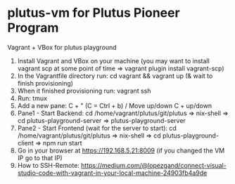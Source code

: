 # plutus-vm for Plutus Pioneer Program 
Vagrant + VBox for plutus playground

1. Install Vagrant and VBox on your machine (you may want to install vagrant scp at some point of time => vagrant plugin install vagrant-scp)
2. In the Vagrantfile directory run: cd vagrant && vagrant up (& wait to finish provisioning)
3. When it finished provisioning run: vagrant ssh
4. Run: tmux
5. Add a new pane: C + " (C = Ctrl + b) / Move up/down C + up/down
6. Pane1 - Start Backend: cd /home/vagrant/plutus/git/plutus => nix-shell => cd plutus-playground-server => plutus-playground-server
7. Pane2 - Start Frontend (wait for the server to start): cd /home/vagrant/plutus/git/plutus => nix-shell => cd plutus-playground-client => npm run start
8. Go in your browser at https://192.168.5.21:8009 (if you changed the VM IP go to that IP)
9. How to SSH-Remote: https://medium.com/@lopezgand/connect-visual-studio-code-with-vagrant-in-your-local-machine-24903fb4a9de